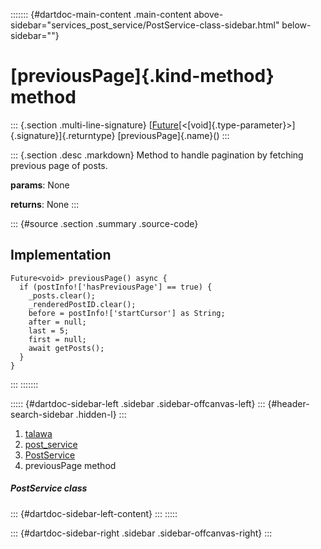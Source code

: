::::::: {#dartdoc-main-content .main-content above-sidebar="services_post_service/PostService-class-sidebar.html" below-sidebar=""}
<div>

# [previousPage]{.kind-method} method

</div>

::: {.section .multi-line-signature}
[[Future](https://api.flutter.dev/flutter/dart-core/Future-class.html)[\<[void]{.type-parameter}\>]{.signature}]{.returntype}
[previousPage]{.name}()
:::

::: {.section .desc .markdown}
Method to handle pagination by fetching previous page of posts.

**params**: None

**returns**: None
:::

::: {#source .section .summary .source-code}
## Implementation

``` language-dart
Future<void> previousPage() async {
  if (postInfo!['hasPreviousPage'] == true) {
    _posts.clear();
    _renderedPostID.clear();
    before = postInfo!['startCursor'] as String;
    after = null;
    last = 5;
    first = null;
    await getPosts();
  }
}
```
:::
:::::::

::::: {#dartdoc-sidebar-left .sidebar .sidebar-offcanvas-left}
::: {#header-search-sidebar .hidden-l}
:::

1.  [talawa](../../index.html)
2.  [post_service](../../services_post_service/)
3.  [PostService](../../services_post_service/PostService-class.html)
4.  previousPage method

##### PostService class

::: {#dartdoc-sidebar-left-content}
:::
:::::

::: {#dartdoc-sidebar-right .sidebar .sidebar-offcanvas-right}
:::
